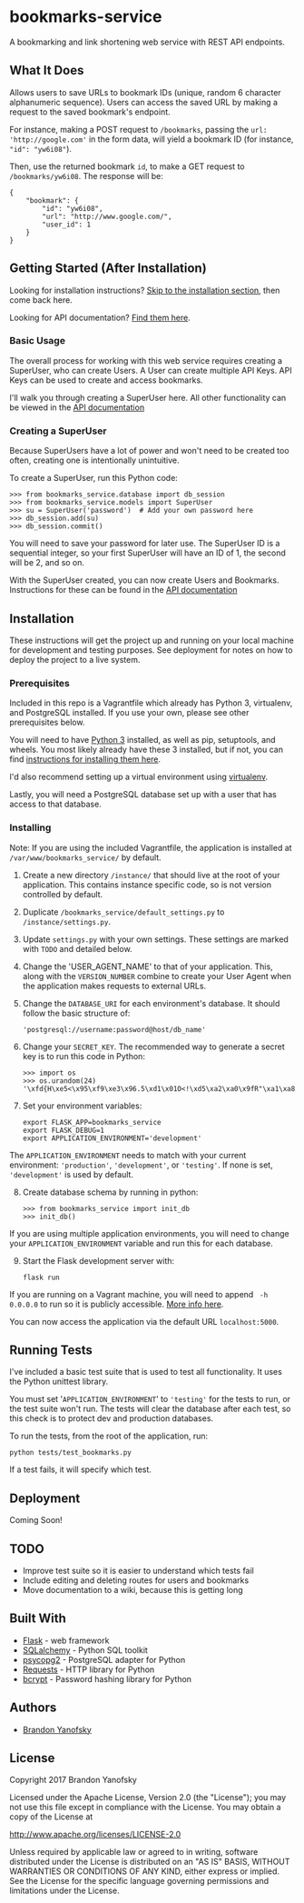 # bookmarks-service

A bookmarking and link shortening web service with REST API endpoints.

## What It Does

Allows users to save URLs to bookmark IDs (unique, random 6 character alphanumeric sequence). Users can access the saved URL by making a request to the saved bookmark's endpoint.

For instance, making a POST request to `/bookmarks`, passing the `url: 'http://google.com'` in the form data, will yield a bookmark ID (for instance, `"id": "yw6i08"`).

Then, use the returned bookmark `id`, to make a GET request to `/bookmarks/yw6i08`. The response will be:
```
{
    "bookmark": {
        "id": "yw6i08",
        "url": "http://www.google.com/",
        "user_id": 1
    }
}
```

## Getting Started (After Installation)

Looking for installation instructions? [Skip to the installation section](#installation), then come back here.

Looking for API documentation? [Find them here](/API.md).

### Basic Usage

The overall process for working with this web service requires creating a SuperUser, who can create Users. A User can create multiple API Keys. API Keys can be used to create and access bookmarks.

I'll walk you through creating a SuperUser here. All other functionality can be viewed in the [API documentation](/API.md)

### Creating a SuperUser

Because SuperUsers have a lot of power and won't need to be created too often, creating one is intentionally unintuitive.

To create a SuperUser, run this Python code:

```
>>> from bookmarks_service.database import db_session
>>> from bookmarks_service.models import SuperUser
>>> su = SuperUser('password')  # Add your own password here
>>> db_session.add(su)
>>> db_session.commit()
```

You will need to save your password for later use. The SuperUser ID is a sequential integer, so your first SuperUser will have an ID of 1, the second will be 2, and so on.

With the SuperUser created, you can now create Users and Bookmarks. Instructions for these can be found in the [API documentation](/API.md)

## Installation

These instructions will get the project up and running on your local machine for development and testing purposes. See deployment for notes on how to deploy the project to a live system.

### Prerequisites

Included in this repo is a Vagrantfile which already has Python 3, virtualenv, and PostgreSQL installed. If you use your own, please see other prerequisites below.

You will need to have [Python 3](https://wiki.python.org/moin/BeginnersGuide/Download) installed, as well as pip, setuptools, and wheels. You most likely already have these 3 installed, but if not, you can find [instructions for installing them here](https://packaging.python.org/tutorials/installing-packages/#install-pip-setuptools-and-wheel).

I'd also recommend setting up a virtual environment using [virtualenv](https://packaging.python.org/tutorials/installing-packages/#optionally-create-a-virtual-environment).

Lastly, you will need a PostgreSQL database set up with a user that has access to that database.

### Installing

Note: If you are using the included Vagrantfile, the application is installed at `/var/www/bookmarks_service/` by default.

1. Create a new directory `/instance/` that should live at the root of your application. This contains instance specific code, so is not version controlled by default.

2. Duplicate `/bookmarks_service/default_settings.py` to `/instance/settings.py`.

3. Update `settings.py` with your own settings. These settings are marked with `TODO` and detailed below.

4. Change the 'USER_AGENT_NAME' to that of your application. This, along with the `VERSION_NUMBER` combine to create your User Agent when the application makes requests to external URLs.

5. Change the `DATABASE_URI` for each environment's database. It should follow the basic structure of:
    ```
    'postgresql://username:password@host/db_name'
    ```

6. Change your `SECRET_KEY`. The recommended way to generate a secret key is to run this code in Python:  
    ```
    >>> import os
    >>> os.urandom(24)
    '\xfd{H\xe5<\x95\xf9\xe3\x96.5\xd1\x01O<!\xd5\xa2\xa0\x9fR"\xa1\xa8'
    ```

7. Set your environment variables:
    ```
    export FLASK_APP=bookmarks_service
    export FLASK_DEBUG=1
    export APPLICATION_ENVIRONMENT='development'
    ```
The `APPLICATION_ENVIRONMENT` needs to match with your current environment: `'production'`, `'development'`, or `'testing'`. If none is set, `'development'` is used by default.

8. Create database schema by running in python:
    ```
    >>> from bookmarks_service import init_db
    >>> init_db()
    ```
If you are using multiple application environments, you will need to change your `APPLICATION_ENVIRONMENT` variable and run this for each database.

9. Start the Flask development server with:
    ```
    flask run
    ```
If you are running on a Vagrant machine, you will need to append ` -h 0.0.0.0` to run so it is publicly accessible. [More info here](http://flask.pocoo.org/docs/0.12/quickstart/#public-server).

You can now access the application via the default URL `localhost:5000`.

## Running Tests

I've included a basic test suite that is used to test all functionality. It uses the Python unittest library.

You must set '`APPLICATION_ENVIRONMENT`' to `'testing'` for the tests to run, or the test suite won't run. The tests will clear the database after each test, so this check is to protect dev and production databases.

To run the tests, from the root of the application, run:
```
python tests/test_bookmarks.py
```

If a test fails, it will specify which test.

## Deployment

Coming Soon!

## TODO

* Improve test suite so it is easier to understand which tests fail
* Include editing and deleting routes for users and bookmarks
* Move documentation to a wiki, because this is getting long

## Built With

* [Flask](http://flask.pocoo.org/) - web framework
* [SQLalchemy](https://www.sqlalchemy.org/) - Python SQL toolkit
* [psycopg2](http://initd.org/psycopg/) - PostgreSQL adapter for Python
* [Requests](http://docs.python-requests.org/en/master/) - HTTP library for Python
* [bcrypt](https://pypi.python.org/pypi/bcrypt/3.1.0) - Password hashing library for Python

## Authors

- [Brandon Yanofsky](https://github.com/byanofsky)

## License

Copyright 2017 Brandon Yanofsky

Licensed under the Apache License, Version 2.0 (the "License");
you may not use this file except in compliance with the License.
You may obtain a copy of the License at

http://www.apache.org/licenses/LICENSE-2.0

Unless required by applicable law or agreed to in writing, software
distributed under the License is distributed on an "AS IS" BASIS,
WITHOUT WARRANTIES OR CONDITIONS OF ANY KIND, either express or implied.
See the License for the specific language governing permissions and
limitations under the License.
